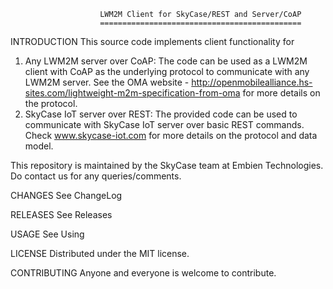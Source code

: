                         LWM2M Client for SkyCase/REST and Server/CoAP
                        =============================================
INTRODUCTION
  This source code implements client functionality for 
  
1. Any LWM2M server over CoAP:
  The code can be used as a LWM2M client with CoAP as the underlying protocol to communicate with any LWM2M server. See the OMA website - http://openmobilealliance.hs-sites.com/lightweight-m2m-specification-from-oma for more details on the protocol.
2. SkyCase IoT server over REST:
  The provided code can be used to communicate with SkyCase IoT server over basic REST commands. Check www.skycase-iot.com for more details on the protocol and data model.
  
  This repository is maintained by the SkyCase team at Embien Technologies. Do contact us for any queries/comments.
  
CHANGES
  See ChangeLog
  
RELEASES
  See Releases

USAGE
  See Using
  
LICENSE
  Distributed under the MIT license.

CONTRIBUTING
  Anyone and everyone is welcome to contribute.

  